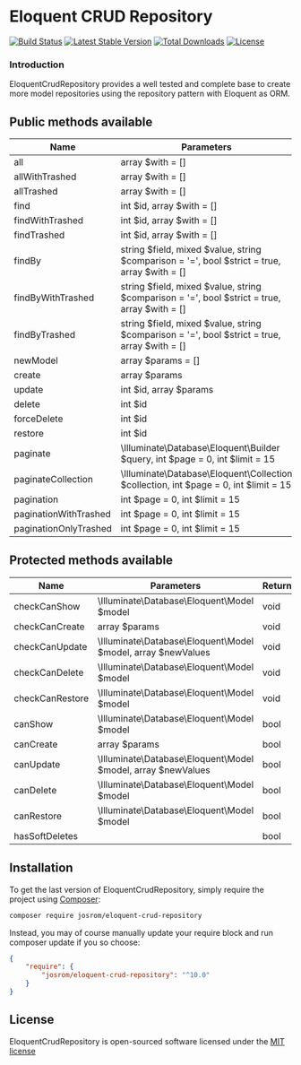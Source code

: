 # Eloquent CRUD Repository

[![Build Status](https://travis-ci.com/JoseVte/eloquent-crud-repository.svg?branch=master)](https://travis-ci.com/JoseVte/eloquent-crud-repository)
[![Latest Stable Version](http://poser.pugx.org/josrom/eloquent-crud-repository/v)](https://packagist.org/packages/josrom/eloquent-crud-repository)
[![Total Downloads](http://poser.pugx.org/josrom/eloquent-crud-repository/downloads)](https://packagist.org/packages/josrom/eloquent-crud-repository)
[![License](http://poser.pugx.org/josrom/eloquent-crud-repository/license)](https://packagist.org/packages/josrom/eloquent-crud-repository)

### Introduction

EloquentCrudRepository provides a well tested and complete base to create more model repositories using the repository pattern with Eloquent as ORM.

## Public methods available

|Name|Parameters|Return|
|----|----------|------|
|all|array $with = []|\Illuminate\Database\Eloquent\Collection|
|allWithTrashed|array $with = []|\Illuminate\Database\Eloquent\Collection|
|allTrashed|array $with = []|\Illuminate\Database\Eloquent\Collection|
|find|int $id, array $with = []|\Illuminate\Database\Eloquent\Model|
|findWithTrashed|int $id, array $with = []|\Illuminate\Database\Eloquent\Model|
|findTrashed|int $id, array $with = []|\Illuminate\Database\Eloquent\Model|
|findBy|string $field, mixed $value, string $comparison = '=', bool $strict = true, array $with = []|\Illuminate\Database\Eloquent\Model|
|findByWithTrashed|string $field, mixed $value, string $comparison = '=', bool $strict = true, array $with = []|\Illuminate\Database\Eloquent\Model|
|findByTrashed|string $field, mixed $value, string $comparison = '=', bool $strict = true, array $with = []|\Illuminate\Database\Eloquent\Model|
|newModel|array $params = []|\Illuminate\Database\Eloquent\Model|
|create|array $params|\Illuminate\Database\Eloquent\Model|
|update|int $id, array $params|\Illuminate\Database\Eloquent\Model|
|delete|int $id|bool|
|forceDelete|int $id|bool|
|restore|int $id|bool|
|paginate|\Illuminate\Database\Eloquent\Builder $query, int $page = 0, int $limit = 15|object|
|paginateCollection|\Illuminate\Database\Eloquent\Collection $collection, int $page = 0, int $limit = 15|object|
|pagination|int $page = 0, int $limit = 15|object|
|paginationWithTrashed|int $page = 0, int $limit = 15|object|
|paginationOnlyTrashed|int $page = 0, int $limit = 15|object|

## Protected methods available

|Name|Parameters|Return|
|----|----------|------|
|checkCanShow|\Illuminate\Database\Eloquent\Model $model|void|
|checkCanCreate|array $params|void|
|checkCanUpdate|\Illuminate\Database\Eloquent\Model $model, array $newValues|void|
|checkCanDelete|\Illuminate\Database\Eloquent\Model $model|void|
|checkCanRestore|\Illuminate\Database\Eloquent\Model $model|void|
|canShow|\Illuminate\Database\Eloquent\Model $model|bool|
|canCreate|array $params|bool|
|canUpdate|\Illuminate\Database\Eloquent\Model $model, array $newValues|bool|
|canDelete|\Illuminate\Database\Eloquent\Model $model|bool|
|canRestore|\Illuminate\Database\Eloquent\Model $model|bool|
|hasSoftDeletes| |bool|

## Installation

To get the last version of EloquentCrudRepository, simply require the project using [Composer](https://getcomposer.org/):


```bash
composer require josrom/eloquent-crud-repository
```

Instead, you may of course manually update your require block and run composer update if you so choose:

```json
{
    "require": {
        "josrom/eloquent-crud-repository": "^10.0"
    }
}
```

## License

EloquentCrudRepository is open-sourced software licensed under the [MIT license](http://opensource.org/licenses/MIT)
